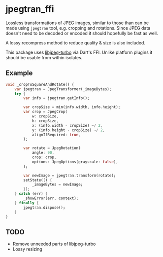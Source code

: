 # jpegtran_ffi

Lossless transformations of JPEG images, similar to those than can be made using `jpegtran` tool, e.g. cropping and rotations. Since JPEG data doesn't need to be decoded or encoded it should hopefully be fast as well.

A lossy recompress method to reduce quality & size is also included.

This package uses [libjpeg-turbo](https://libjpeg-turbo.org/) via Dart's FFI. Unlike platform plugins it should be usable from within isolates.

## Example

```dart
void _cropToSquareAndRotate() {
    var jpegtran = JpegTransformer(_imageBytes);
    try {
        var info = jpegtran.getInfo();

        var cropSize = min(info.width, info.height);
        var crop = JpegCrop(
            w: cropSize,
            h: cropSize,
            x: (info.width - cropSize) ~/ 2,
            y: (info.height - cropSize) ~/ 2,
            alignIfRequired: true,
        );

        var rotate = JpegRotation(
            angle: 90,
            crop: crop,
            options: JpegOptions(grayscale: false),
        );

        var newImage = jpegtran.transform(rotate);
        setState(() {
            _imageBytes = newImage;
        });
    } catch (err) {
        _showError(err, context);
    } finally {
        jpegtran.dispose();
    }
}
```


## TODO

* Remove unneeded parts of libjpeg-turbo
* Lossy resizing